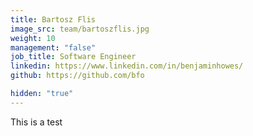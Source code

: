 ```yaml
---
title: Bartosz Flis
image_src: team/bartoszflis.jpg
weight: 10
management: "false"
job_title: Software Engineer
linkedin: https://www.linkedin.com/in/benjaminhowes/
github: https://github.com/bfo

hidden: "true"
---
```


This is a test

